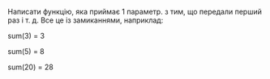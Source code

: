 

Написати функцію, яка приймає 1 параметр. з тим, що передали перший раз і т. д. Все це із замиканнями, наприклад:

sum(3) = 3

sum(5) = 8

sum(20) = 28